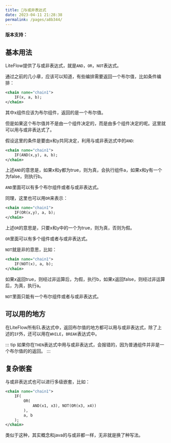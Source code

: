 ```yaml
---
title: 🍄与或非表达式
date: 2023-04-11 21:28:38
permalink: /pages/a8b344/
---
```


**版本支持：**<Badge text="v2.10.2+" vertical="middle"/>

## 基本用法

LiteFlow提供了与或非表达式，就是`AND`，`OR`，`NOT`表达式。

通过之前的几小章，应该可以知道，有些编排需要返回一个布尔值，比如条件编排：

```xml
<chain name="chain1">
    IF(x, a, b);
</chain>
```
其中x组件应该为布尔组件，返回的是一个布尔值。

但是如果这个布尔值并不是由一个组件决定的，而是由多个组件决定的呢。这里就可以用与或非表达式了。

假设这里的条件是要由x和y共同决定，利用与或非表达式中的`AND`:

```xml
<chain name="chain1">
    IF(AND(x,y), a, b);
</chain>
```

上述`AND`的意思是，如果x和y都为true，则为真，会执行组件a，如果x和y有一个为false，则执行b。

`AND`里面可以有多个布尔组件或者与或非表达式。

同理，这里也可以用`OR`来表示：

```xml
<chain name="chain1">
    IF(OR(x,y), a, b);
</chain>
```

上述`OR`的意思是，只要x和y中的一个为true，则为真，否则为假。

`OR`里面可以有多个组件或者与或非表达式。

`NOT`就是非的意思，比如：

```xml
<chain name="chain1">
    IF(NOT(x), a, b);
</chain>
```

如果x返回true，则经过非运算后，为假，执行b，如果x返回false，则经过非运算后，为真，执行a。

`NOT`里面只能有一个布尔组件或者与或非表达式。

## 可以用的地方

在LiteFlow所有EL表达式中，返回布尔值的地方都可以用与或非表达式，除了上述的`IF`外，还可以用在`WHILE`，`BREAK`表达式中。

::: tip
如果你在`THEN`表达式中用与或非表达式，会报错的，因为普通组件并非是一个布尔值的的返回。
:::

## 复杂嵌套

与或非表达式也可以进行多级嵌套，比如：

```xml
<chain name="chain1">
    IF(
        OR(
            AND(x1, x3), NOT(OR(x3, x4))
        ),
        a, b
    );
</chain>
```

类似于这种，其实概念和java的与或非都一样，无非就是换了种写法。